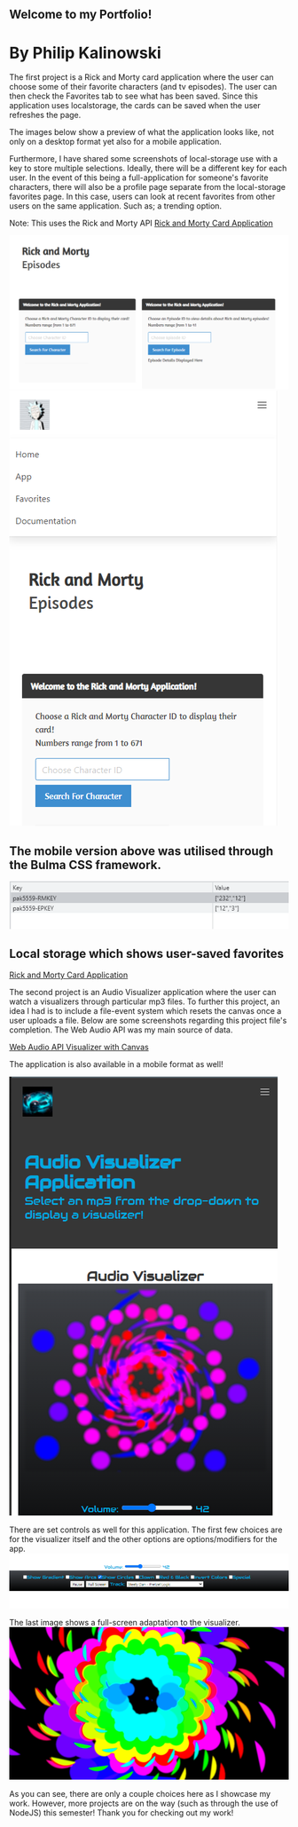 ## Welcome to my Portfolio!
# By Philip Kalinowski

The first project is a Rick and Morty card application where the user can choose some of their favorite characters (and tv episodes). The user can then check the Favorites tab to see what has been saved. Since this application uses localstorage, the cards can be saved when the user refreshes the page.

The images below show a preview of what the application looks like, not only on a desktop format yet also for a mobile application.

Furthermore, I have shared some screenshots of local-storage use with a key to store multiple selections. Ideally, there will be a different key for each user. In the event of this being a full-application for someone's favorite characters, there will also be a profile page separate from the local-storage favorites page. In this case, users can look at recent favorites from other users on the same application. Such as; a trending option.

Note: This uses the Rick and Morty API
[Rick and Morty Card Application](https://people.rit.edu/pak5559/projects/Project2/app.html)

![](images/desktopApp.png)
![](images/mobileApp.png)

## The mobile version above was utilised through the Bulma CSS framework.

![](images/localStorage.png)

## Local storage which shows user-saved favorites

[Rick and Morty Card Application](https://people.rit.edu/pak5559/projects/Project2/app.html)



The second project is an Audio Visualizer application where the user can watch a visualizers through particular mp3 files. To further this project, an idea I had is to include a file-event system which resets the canvas once a user uploads a file. Below are some screenshots regarding this project file's completion. The Web Audio API was my main source of data. 

[Web Audio API Visualizer with Canvas](https://people.rit.edu/pak5559/projects/FinalProject/app.html)

The application is also available in a mobile format as well!

![](images/mobileAudioApp.png)

There are set controls as well for this application. The first few choices are for the visualizer itself and the other options are options/modifiers for the app.
![](images/controlsAudio.png)

The last image shows a full-screen adaptation to the visualizer.
![](images/fullScreenAudio.png)


As you can see, there are only a couple choices here as I showcase my work. However, more projects are on the way (such as through the use of NodeJS) this semester!
Thank you for checking out my work!

